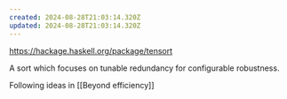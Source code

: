 ```yaml
---
created: 2024-08-28T21:03:14.320Z
updated: 2024-08-28T21:03:14.320Z
---
```

https://hackage.haskell.org/package/tensort

A sort which focuses on tunable redundancy for configurable robustness.

Following ideas in [[Beyond efficiency]]